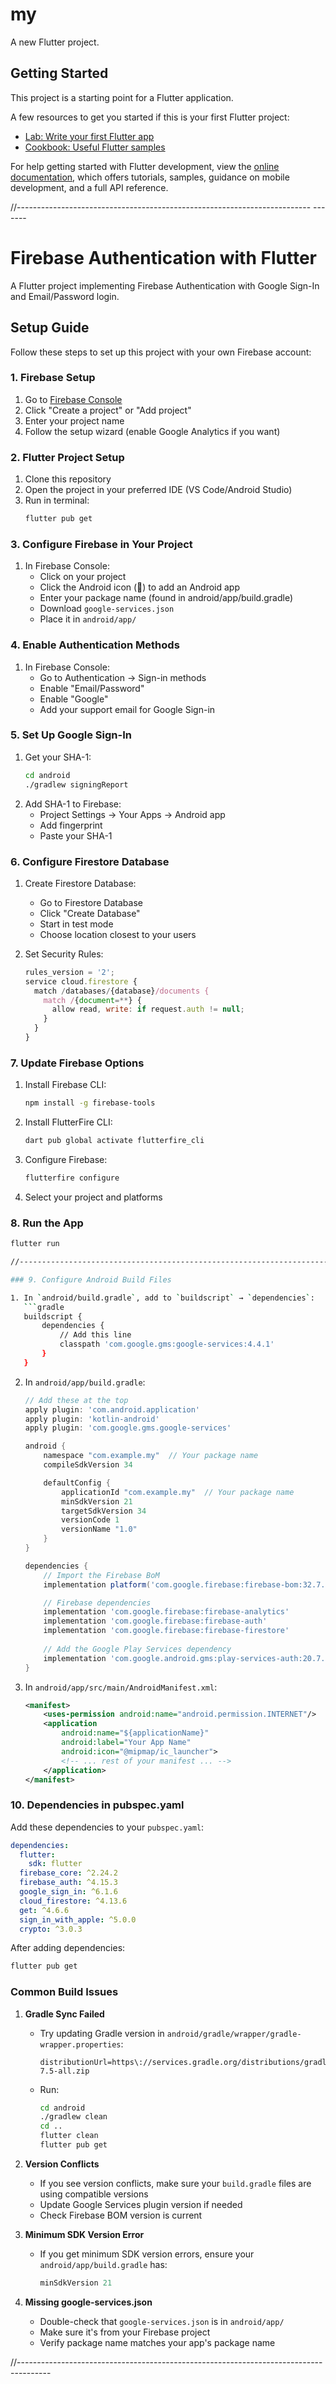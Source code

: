 # my

A new Flutter project.

## Getting Started

This project is a starting point for a Flutter application.

A few resources to get you started if this is your first Flutter project:

- [Lab: Write your first Flutter app](https://docs.flutter.dev/get-started/codelab)
- [Cookbook: Useful Flutter samples](https://docs.flutter.dev/cookbook)

For help getting started with Flutter development, view the
[online documentation](https://docs.flutter.dev/), which offers tutorials,
samples, guidance on mobile development, and a full API reference.

//-------------------------------------------------------------------------
----<Notes>---

# Firebase Authentication with Flutter

A Flutter project implementing Firebase Authentication with Google Sign-In and Email/Password login.

## Setup Guide

Follow these steps to set up this project with your own Firebase account:

### 1. Firebase Setup
1. Go to [Firebase Console](https://console.firebase.google.com/)
2. Click "Create a project" or "Add project"
3. Enter your project name
4. Follow the setup wizard (enable Google Analytics if you want)

### 2. Flutter Project Setup
1. Clone this repository
2. Open the project in your preferred IDE (VS Code/Android Studio)
3. Run in terminal:
   ```bash
   flutter pub get
   ```

### 3. Configure Firebase in Your Project
1. In Firebase Console:
   - Click on your project
   - Click the Android icon (🤖) to add an Android app
   - Enter your package name (found in android/app/build.gradle)
   - Download `google-services.json`
   - Place it in `android/app/`

### 4. Enable Authentication Methods
1. In Firebase Console:
   - Go to Authentication → Sign-in methods
   - Enable "Email/Password"
   - Enable "Google"
   - Add your support email for Google Sign-in

### 5. Set Up Google Sign-In
1. Get your SHA-1:
   ```bash
   cd android
   ./gradlew signingReport
   ```
2. Add SHA-1 to Firebase:
   - Project Settings → Your Apps → Android app
   - Add fingerprint
   - Paste your SHA-1

### 6. Configure Firestore Database
1. Create Firestore Database:
   - Go to Firestore Database
   - Click "Create Database"
   - Start in test mode
   - Choose location closest to your users

2. Set Security Rules:
   ```javascript
   rules_version = '2';
   service cloud.firestore {
     match /databases/{database}/documents {
       match /{document=**} {
         allow read, write: if request.auth != null;
       }
     }
   }
   ```

### 7. Update Firebase Options
1. Install Firebase CLI:
   ```bash
   npm install -g firebase-tools
   ```
2. Install FlutterFire CLI:
   ```bash
   dart pub global activate flutterfire_cli
   ```
3. Configure Firebase:
   ```bash
   flutterfire configure
   ```
4. Select your project and platforms

### 8. Run the App
```bash
flutter run

//-------------------------------------------------------------------------

### 9. Configure Android Build Files

1. In `android/build.gradle`, add to `buildscript` → `dependencies`:
   ```gradle
   buildscript {
       dependencies {
           // Add this line
           classpath 'com.google.gms:google-services:4.4.1'
       }
   }
   ```

2. In `android/app/build.gradle`:
   ```gradle
   // Add these at the top
   apply plugin: 'com.android.application'
   apply plugin: 'kotlin-android'
   apply plugin: 'com.google.gms.google-services'

   android {
       namespace "com.example.my"  // Your package name
       compileSdkVersion 34

       defaultConfig {
           applicationId "com.example.my"  // Your package name
           minSdkVersion 21
           targetSdkVersion 34
           versionCode 1
           versionName "1.0"
       }
   }

   dependencies {
       // Import the Firebase BoM
       implementation platform('com.google.firebase:firebase-bom:32.7.1')

       // Firebase dependencies
       implementation 'com.google.firebase:firebase-analytics'
       implementation 'com.google.firebase:firebase-auth'
       implementation 'com.google.firebase:firebase-firestore'
       
       // Add the Google Play Services dependency
       implementation 'com.google.android.gms:play-services-auth:20.7.0'
   }
   ```

3. In `android/app/src/main/AndroidManifest.xml`:
   ```xml
   <manifest>
       <uses-permission android:name="android.permission.INTERNET"/>
       <application
           android:name="${applicationName}"
           android:label="Your App Name"
           android:icon="@mipmap/ic_launcher">
           <!-- ... rest of your manifest ... -->
       </application>
   </manifest>
   ```

### 10. Dependencies in pubspec.yaml
Add these dependencies to your `pubspec.yaml`:
```yaml
dependencies:
  flutter:
    sdk: flutter
  firebase_core: ^2.24.2
  firebase_auth: ^4.15.3
  google_sign_in: ^6.1.6
  cloud_firestore: ^4.13.6
  get: ^4.6.6
  sign_in_with_apple: ^5.0.0
  crypto: ^3.0.3
```

After adding dependencies:
```bash
flutter pub get
```

### Common Build Issues

1. **Gradle Sync Failed**
   - Try updating Gradle version in `android/gradle/wrapper/gradle-wrapper.properties`:
     ```properties
     distributionUrl=https\://services.gradle.org/distributions/gradle-7.5-all.zip
     ```
   - Run:
     ```bash
     cd android
     ./gradlew clean
     cd ..
     flutter clean
     flutter pub get
     ```

2. **Version Conflicts**
   - If you see version conflicts, make sure your `build.gradle` files are using compatible versions
   - Update Google Services plugin version if needed
   - Check Firebase BOM version is current

3. **Minimum SDK Version Error**
   - If you get minimum SDK version errors, ensure your `android/app/build.gradle` has:
     ```gradle
     minSdkVersion 21
     ```

4. **Missing google-services.json**
   - Double-check that `google-services.json` is in `android/app/`
   - Make sure it's from your Firebase project
   - Verify package name matches your app's package name

//--------------------------------------------------------------------------------------